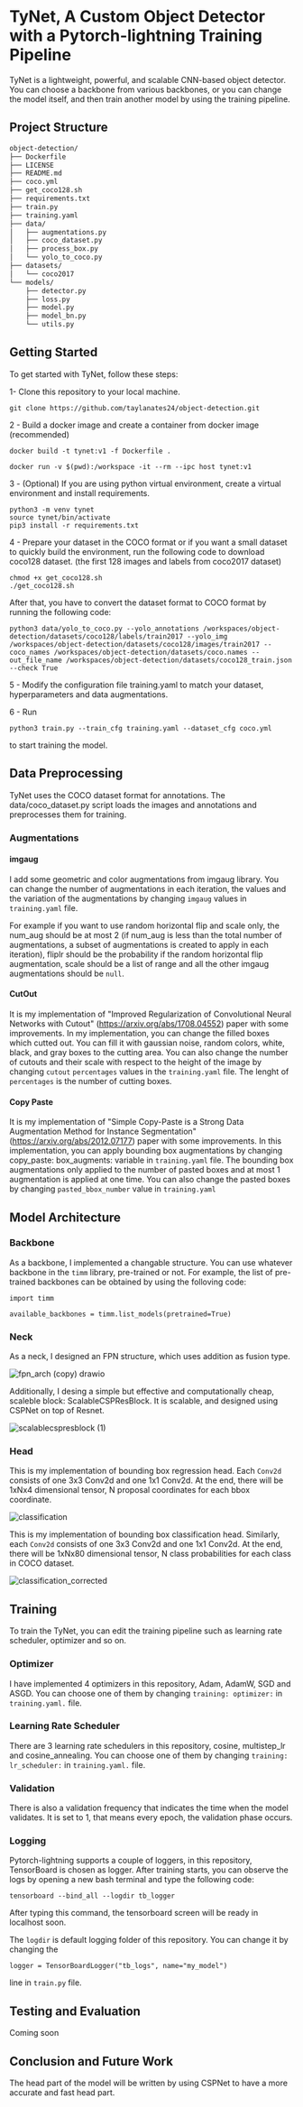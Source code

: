 # TyNet, A Custom Object Detector with a Pytorch-lightning Training Pipeline
  
  TyNet is a lightweight, powerful, and scalable CNN-based object detector. You can choose a backbone from various backbones, or you can change the model itself, and then train another model by using the training pipeline.


## Project Structure
```bash
object-detection/
├── Dockerfile
├── LICENSE
├── README.md
├── coco.yml
├── get_coco128.sh
├── requirements.txt
├── train.py
├── training.yaml
├── data/
│   ├── augmentations.py
│   ├── coco_dataset.py
│   ├── process_box.py
│   └── yolo_to_coco.py
├── datasets/
│   └── coco2017
└── models/
    ├── detector.py
    ├── loss.py
    ├── model.py
    ├── model_bn.py
    └── utils.py

```
## Getting Started
To get started with TyNet, follow these steps:

1- Clone this repository to your local machine.

```
git clone https://github.com/taylanates24/object-detection.git
```
2 - Build a docker image and create a container from docker image  (recommended)

```
docker build -t tynet:v1 -f Dockerfile .
```

```
docker run -v $(pwd):/workspace -it --rm --ipc host tynet:v1
```

3 - (Optional) If you are using python virtual environment, create a virtual environment and install requirements.

```
python3 -m venv tynet
source tynet/bin/activate
pip3 install -r requirements.txt
```
4 - Prepare your dataset in the COCO format or if you want a small dataset to quickly build the environment, run the following code to download coco128 dataset. (the first 128 images and labels from coco2017 dataset)

```
chmod +x get_coco128.sh
./get_coco128.sh

```
After that, you have to convert the dataset format to COCO format by running the following code:

```
python3 data/yolo_to_coco.py --yolo_annotations /workspaces/object-detection/datasets/coco128/labels/train2017 --yolo_img /workspaces/object-detection/datasets/coco128/images/train2017 --coco_names /workspaces/object-detection/datasets/coco.names --out_file_name /workspaces/object-detection/datasets/coco128_train.json --check True
```

5 - Modify the configuration file training.yaml to match your dataset, hyperparameters and data augmentations.

6 - Run 
```
python3 train.py --train_cfg training.yaml --dataset_cfg coco.yml
```
to start training the model.

## Data Preprocessing

TyNet uses the COCO dataset format for annotations. The data/coco_dataset.py script loads the images and annotations and preprocesses them for training.

### Augmentations

#### imgaug

I add some geometric and color augmentations from imgaug library. You can change the number of augmentations in each iteration, the values and the variation of the augmentations by changing ```imgaug``` values in ```training.yaml``` file.

For example if you want to use random horizontal flip and scale only, the num_aug should be at most 2 (if num_aug is less than the total number of augmentations, a subset of augmentations is created to apply in each iteration), fliplr should be the probability if the random horizontal flip augmentation, scale should be a list of range and all the other imgaug augmentations should be ```null```.

#### CutOut

It is my implementation of "Improved Regularization of Convolutional Neural Networks with Cutout" (https://arxiv.org/abs/1708.04552) paper with some improvements. In my implementation, you can change the filled boxes which cutted out. You can fill it with gaussian noise, random colors, white, black, and gray boxes to the cutting area. You can also change the number of cutouts and their scale with respect to the height of the image by changing `cutout` `percentages` values in the `training.yaml` file. The lenght of `percentages` is the number of cutting boxes.

#### Copy Paste

It is my implementation of "Simple Copy-Paste is a Strong Data Augmentation Method for Instance Segmentation" (https://arxiv.org/abs/2012.07177) paper with some improvements. In this implementation, you can apply bounding box augmentations by changing copy_paste: box_augments: variable in ```training.yaml``` file. The bounding box augmentations only applied to the number of pasted boxes and at most 1 augmentation is applied at one time. You can also change the pasted boxes by changing `pasted_bbox_number` value in `training.yaml`

## Model Architecture

### Backbone

 As a backbone, I implemented a changable structure. You can use whatever backbone in the `timm` library, pre-trained or not. For example, the list of pre-trained backbones can be obtained by using the folloving code:
 
```
import timm

available_backbones = timm.list_models(pretrained=True)
```

### Neck
As a neck, I designed an FPN structure, which uses addition as fusion type. 

![fpn_arch (copy) drawio](https://user-images.githubusercontent.com/66252663/221975984-fec13a49-b66b-4f35-b837-78278b434868.png)

Additionally, I desing a simple but effective and computationally cheap, scaleble block: ScalableCSPResBlock. It is scalable, and designed using CSPNet on top of Resnet.

![scalablecspresblock (1)](https://user-images.githubusercontent.com/66252663/221976374-8571cdd7-8062-4966-8d93-6facdb350718.jpg)


### Head

This is my implementation of bounding box regression head. Each `Conv2d` consists of one 3x3 Conv2d and one 1x1 Conv2d. At the end, there will be 1xNx4 dimensional tensor, N proposal coordinates for each bbox coordinate.

![classification](https://user-images.githubusercontent.com/66252663/221974242-17bdcc6a-6c83-40b2-b578-d7d37edcb3dd.jpg)

This is my implementation of bounding box classification head. Similarly, each `Conv2d` consists of one 3x3 Conv2d and one 1x1 Conv2d. At the end, there will be 1xNx80 dimensional tensor, N class probabilities for each class in COCO dataset.

![classification_corrected](https://user-images.githubusercontent.com/66252663/221975023-3c9aa045-0d61-4ec0-a32c-8a91801f6426.jpg)

## Training

To train the TyNet, you can edit the training pipeline such as learning rate scheduler, optimizer and so on.

### Optimizer

 I have implemented 4 optimizers in this repository, Adam, AdamW, SGD and ASGD. You can choose one of them by changing `training: optimizer:` in `training.yaml.` file.
 
### Learning Rate Scheduler

There are 3 learning rate schedulers in this repository, cosine, multistep_lr and cosine_annealing. You can choose one of them by changing `training: lr_scheduler:` in `training.yaml.` file.

### Validation

There is also a validation frequency that indicates the time when the model validates. It is set to 1, that means every epoch, the validation phase occurs.

### Logging

Pytorch-lightning supports a couple of loggers, in this repository, TensorBoard is chosen as logger. After training starts, you can observe the logs by opening a new bash terminal and type the following code:

```
tensorboard --bind_all --logdir tb_logger
```
After typing this command, the tensorboard screen will be ready in localhost soon.

The `logdir` is default logging folder of this repository. You can change it by changing the
```
logger = TensorBoardLogger("tb_logs", name="my_model")
```
line in `train.py` file.

## Testing and Evaluation

Coming soon

## Conclusion and Future Work

The head part of the model will be written by using CSPNet to have a more accurate and fast head part.
